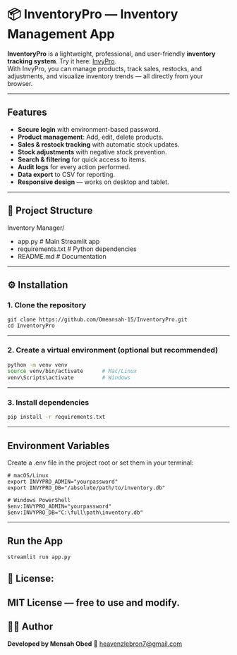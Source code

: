 # 📦 InventoryPro — Inventory Management App

**InventoryPro** is a lightweight, professional, and user-friendly **inventory tracking system**.
Try it here: [InvyPro](https://inventory-manager-tiqc6cxbtumh5rd8qh722i.streamlit.app/).  
With InvyPro, you can manage products, track sales, restocks, and adjustments, and visualize inventory trends — all directly from your browser.

---

## Features
- **Secure login** with environment-based password.
- **Product management**: Add, edit, delete products.
- **Sales & restock tracking** with automatic stock updates.
- **Stock adjustments** with negative stock prevention.
- **Search & filtering** for quick access to items.
- **Audit logs** for every action performed.
- **Data export** to CSV for reporting.
- **Responsive design** — works on desktop and tablet.

---

## 📂 Project Structure
Inventory Manager/
- app.py # Main Streamlit app
- requirements.txt # Python dependencies
- README.md # Documentation


---

## ⚙️ Installation

### 1. Clone the repository
```
git clone https://github.com/Omeansah-15/InventoryPro.git
cd InventoryPro
```
---
### 2. Create a virtual environment (optional but recommended)
```bash
python -m venv venv
source venv/bin/activate      # Mac/Linux
venv\Scripts\activate         # Windows
```
---
### 3. Install dependencies
```bash
pip install -r requirements.txt
```
---
## Environment Variables
Create a .env file in the project root or set them in your terminal:
```
# macOS/Linux
export INVYPRO_ADMIN="yourpassword"
export INVYPRO_DB="/absolute/path/to/inventory.db"

# Windows PowerShell
$env:INVYPRO_ADMIN="yourpassword"
$env:INVYPRO_DB="C:\full\path\inventory.db"
```
---
## Run the App
```
streamlit run app.py
```

## 📜 License: 

MIT License — free to use and modify.
---

## 👨‍💻 Author

**Developed by Mensah Obed**
📧 [heavenzlebron7@gmail.com](mailto:heavenzlebron7@gmail.com)

